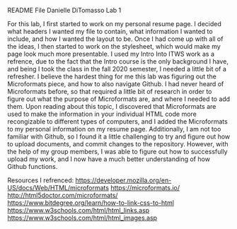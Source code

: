 README File
Danielle DiTomasso
Lab 1 

For this lab, I first started to work on my personal resume page. I decided
what headers I wanted my file to contain, what information I wanted to 
include, and how I wanted the layout to be. Once I had come up with all of 
the ideas, I then started to work on the stylesheet, which would make 
my page look much more presentable. I used my Intro Into ITWS work as
a refrence, due to the fact that the Intro course is the only background I 
have, and being I took the class in the fall 2020 semester, I needed a 
little bit of a refresher. 
I believe the hardest thing for me this lab 
was figuring out the Microformats piece, and how to also navigate Github.
I had never heard of Microformats before, so that required a little bit of 
research in order to figure out what the purpose of Microformats are, 
and where I needed to add them. Upon reading about this topic, I discovered 
that Microformats are used to make the information in your individual HTML
code more recongizable to different types of computers, and I added the
Microformats to my personal information on my resume page. Additionally, I
am not too familiar with Github, so I found it a little challenging to 
try and figure out how to upload documents, and commit changes to the 
repository. However, with the help of my group members, I was able to 
figure out how to successfully upload my work, and I now have a much better
understanding of how Github functions. 

Resources I refrenced: 
https://developer.mozilla.org/en-US/docs/Web/HTML/microformats
https://microformats.io/
http://html5doctor.com/microformats/
https://www.bitdegree.org/learn/how-to-link-css-to-html
https://www.w3schools.com/html/html_links.asp
https://www.w3schools.com/html/html_images.asp

